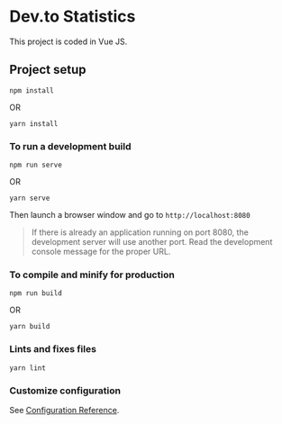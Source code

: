 # Dev.to Statistics

This project is coded in Vue JS.

## Project setup
```
npm install
```
OR

```
yarn install
```

### To run a development build
```
npm run serve
```
OR
```
yarn serve
```
Then launch a browser window and go to `http://localhost:8080`

> If there is already an application running on port 8080, the development server will use another port. Read the development console message for the proper URL.

### To compile and minify for production
```
npm run build
```
OR
```
yarn build
```

### Lints and fixes files
```
yarn lint
```

### Customize configuration
See [Configuration Reference](https://cli.vuejs.org/config/).
